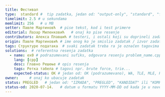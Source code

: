 ```yaml
---
title: Фестивал
type:  standard #  tip zadatka, jedan od: "output-only", "standard", "functional"
timelimit: 2.5 # u sekundama
memlimit: 256   # u MB
setter: Павле Мартиновћ  # pise tekst, kod i test primere
editorial: Лазар Миленковић   # onaj ko pise resenje
contributors: Алекса Плавшић # testeri, i ostali koji su doprineli zadatku
origin: Павле Мартиновић # ime onog ko je smislio zadatak / izvor zadatka
tags: Структуре података  # svaki zadatak treba ra je označen tagovima prema dogovorenoj listi tagova
solutions:  # referentna resenja zadatka
  - name: ex0 # podrazumevani sufiks, odgovara resenju problem_name.cpp
    lang: [cpp]
    desc: Главно Решење # opis resenja
    tags: Ретка табела # tagovi npr. brute force, trie...
    expected-status: ОК # jedan od: OK (podrazumevano), WA, TLE, MLE, RTE
owner:     # onaj ko ubacuje zadatak
status: PREGLED   # jedan od: "IZRADA", "PREGLED", "KANDIDAT" ili "KOMPLETAN".
status-od: 2020-07-14.   # datum u formatu YYYY-MM-DD od kada je u navedenom statusu
---
```

